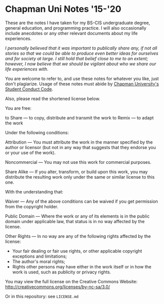 # Chapman Uni Notes '15-'20

These are the notes I have taken for my BS-CIS undergraduate degree, general education, and programming practice. I will also occasionally include anecdotes or any other relevant documents about my life experiences.

*I personally believed that it was important to publically share any, if not all stories so that we could be able to produce even better ideas for ourselves and for society at large. I still hold that belief close to me to an extent; however, I now believe that we should be vigilant about who we share our life experiences with.*

You are welcome to refer to, and use these notes for whatever you like, just don't plagiarize. Usage of these notes must abide by [Chapman University's Student Conduct Code](https://www.chapman.edu/students/policies-forms/student-conduct/_files/pdfs/student-conduct-code-master.pdf).

Also, please read the shortened license below.

You are free:

to Share — to copy, distribute and transmit the work
to Remix — to adapt the work

Under the following conditions:

Attribution —  You must attribute the work in the manner specified by the author or licensor (but not in any way that suggests that they endorse you or your use of the work).

Noncommercial — You may not use this work for commercial purposes.

Share Alike — If you alter, transform, or build upon this work, you may distribute the resulting work only under the same or similar license to this one.

With the understanding that:

Waiver — Any of the above conditions can be waived if you get permission from the copyright holder.

Public Domain — Where the work or any of its elements is in the public domain under applicable law, that status is in no way affected by the license.

Other Rights — In no way are any of the following rights affected by the license:
- Your fair dealing or fair use rights, or other applicable copyright exceptions and limitations;
- The author's moral rights;
- Rights other persons may have either in the work itself or in how the work is used, such as publicity or privacy rights.

You may view the full license on the Creative Commons Website: http://creativecommons.org/licenses/by-nc-sa/3.0/

Or in this repository: see ```LICENSE.md```
